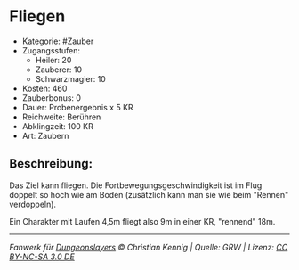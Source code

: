 # Fliegen

- Kategorie: #Zauber
- Zugangsstufen:
  - Heiler: 20
  - Zauberer: 10
  - Schwarzmagier: 10
- Kosten: 460
- Zauberbonus: 0
- Dauer: Probenergebnis x 5 KR
- Reichweite: Berühren
- Abklingzeit: 100 KR
- Art: Zaubern

## Beschreibung:

Das Ziel kann fliegen. Die Fortbewegungsgeschwindigkeit ist im Flug doppelt so hoch wie am Boden (zusätzlich kann man sie wie beim "Rennen" verdoppeln).

Ein Charakter mit Laufen 4,5m fliegt also 9m in einer KR, "rennend" 18m.

---

_Fanwerk für [Dungeonslayers](https://www.dungeonslayers.net/) © Christian Kennig | Quelle: GRW | Lizenz: [CC BY-NC-SA 3.0 DE](https://creativecommons.org/licenses/by-nc-sa/3.0/de/)_
